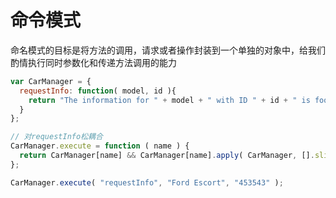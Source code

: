 # 命令模式
命名模式的目标是将方法的调用，请求或者操作封装到一个单独的对象中，给我们酌情执行同时参数化和传递方法调用的能力

```javascript
var CarManager = {
  requestInfo: function( model, id ){
    return "The information for " + model + " with ID " + id + " is foobar";
  }
};

// 对requestInfo松耦合
CarManager.execute = function ( name ) {
  return CarManager[name] && CarManager[name].apply( CarManager, [].slice.call(arguments, 1) );
};

CarManager.execute( "requestInfo", "Ford Escort", "453543" );
```
